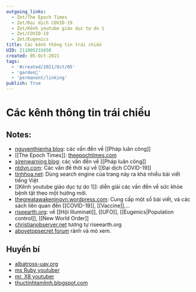 ```yaml
---
outgoing_links:
  - Zet/The Epoch Times
  - Zet/Đại dịch COVID-19
  - Zet/Kênh youtube giáo dục tự do 1
  - Zet/COVID-19
  - Zet/Eugenics
title: Các kênh thông tin trái chiều
UID: 211005231658
created: 05-Oct-2021
tags:
  - '#created/2021/Oct/05'
  - 'garden🏡'
  - 'permanent/linking'
publish: True
---
```

# Các kênh thông tin trái chiều

## Notes:
- [nguyenthienha blog](https://nguyenthienha.files.wordpress.com): các vấn đền về [[Pháp luân công]]
- [[The Epoch Times]]: [theepochtimes.com](https://www.theepochtimes.com/)
- [sirenwarning blog](https://sirenwarning.wordpress.com/blog/): các vấn đền về [[Pháp luân công]]
- [ntdvn.com](https://www.ntdvn.com/): Các vấn đề thời sự về [[Đại dịch COVID-19]]
- [tinhhoa.net](https://tinhhoa.net/illuminati-thong-tri-the-gioi-p-1-nguon-goc-va-ban-chat.html): Dùng search engine của trang này ra khá nhiều bài viết tiếng Việt
- [[Kênh youtube giáo dục tự do 1]]: diễn giải các vấn đền về sức khỏe bệnh tật theo một hướng mới.
- [thegreatawakeningvn.wordpress.com](https://thegreatawakeningvn.wordpress.com): Cung cấp một số bài viết, và các sách liên quan đến [[COVID-19]], [[Vaccine]],...
- [riseearth.org](https://riseearth.org): về [[Hội Illuminati]], [[UFO]], [[Eugenics|Population control]], [[New World Order]]
- [christianobserver.net](https://christianobserver.net/) tương tự riseearth.org
- [abovetopsecret forum](https://www.abovetopsecret.com/forum/index.php) rảnh và mò xem.

## Huyền bí
- [albatross-uav.org](https://albatross-uav.org)
- [ms Ruby youtuber](https://www.youtube.com/channel/UCU3F2ZrYI68UKPxaw63lrYg) 
- [mr. X8 youtuber](https://www.youtube.com/channel/UCoBU4P9mOn5Auwb5Mr9GR6w)
- [thuctinhtamlinh.blogspot.com](https://thuctinhtamlinh.blogspot.com/)